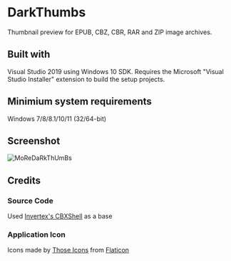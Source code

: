 # DarkThumbs
Thumbnail preview for EPUB, CBZ, CBR, RAR and ZIP image archives.

## Built with
Visual Studio 2019 using Windows 10 SDK. Requires the Microsoft "Visual Studio Installer" extension to build the setup projects.

## Minimium system requirements
Windows 7/8/8.1/10/11 (32/64-bit)

## Screenshot
![MoReDaRkThUmBs](https://i.imgur.com/O8oBUwt.jpg)

## Credits

### Source Code
Used [Invertex's CBXShell](https://github.com/Invertex/CBXShell) as a base

### Application Icon
Icons made by [Those Icons](https://www.flaticon.com/authors/those-icons) from [Flaticon](https://www.flaticon.com/)
